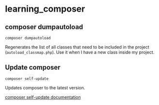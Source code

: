 # learning_composer

## composer dumpautoload

``` composer dumpautoload ```

Regenerates the list of all classes that need to be included in the project (`autoload_classmap.php`). Use it when I have a new class inside my project.


## Update composer

``` composer self-update ```

Updates composer to the latest version.

[composer self-update documentation](https://getcomposer.org/doc/03-cli.md#self-update-selfupdate-)
